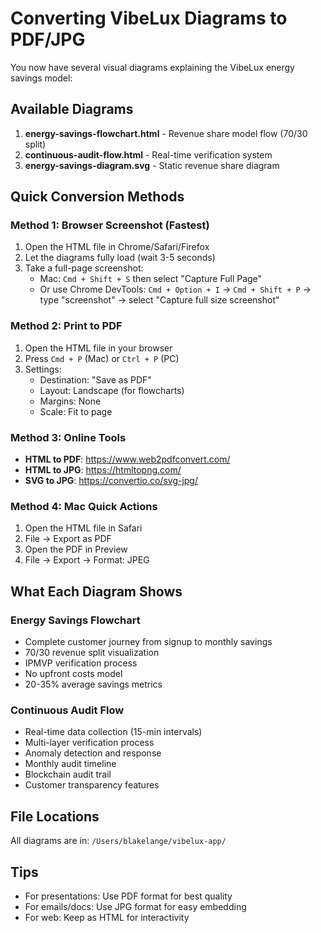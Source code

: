 # Converting VibeLux Diagrams to PDF/JPG

You now have several visual diagrams explaining the VibeLux energy savings model:

## Available Diagrams

1. **energy-savings-flowchart.html** - Revenue share model flow (70/30 split)
2. **continuous-audit-flow.html** - Real-time verification system
3. **energy-savings-diagram.svg** - Static revenue share diagram

## Quick Conversion Methods

### Method 1: Browser Screenshot (Fastest)
1. Open the HTML file in Chrome/Safari/Firefox
2. Let the diagrams fully load (wait 3-5 seconds)
3. Take a full-page screenshot:
   - Mac: `Cmd + Shift + S` then select "Capture Full Page"
   - Or use Chrome DevTools: `Cmd + Option + I` → `Cmd + Shift + P` → type "screenshot" → select "Capture full size screenshot"

### Method 2: Print to PDF
1. Open the HTML file in your browser
2. Press `Cmd + P` (Mac) or `Ctrl + P` (PC)
3. Settings:
   - Destination: "Save as PDF"
   - Layout: Landscape (for flowcharts)
   - Margins: None
   - Scale: Fit to page

### Method 3: Online Tools
- **HTML to PDF**: https://www.web2pdfconvert.com/
- **HTML to JPG**: https://htmltopng.com/
- **SVG to JPG**: https://convertio.co/svg-jpg/

### Method 4: Mac Quick Actions
1. Open the HTML file in Safari
2. File → Export as PDF
3. Open the PDF in Preview
4. File → Export → Format: JPEG

## What Each Diagram Shows

### Energy Savings Flowchart
- Complete customer journey from signup to monthly savings
- 70/30 revenue split visualization
- IPMVP verification process
- No upfront costs model
- 20-35% average savings metrics

### Continuous Audit Flow
- Real-time data collection (15-min intervals)
- Multi-layer verification process
- Anomaly detection and response
- Monthly audit timeline
- Blockchain audit trail
- Customer transparency features

## File Locations
All diagrams are in: `/Users/blakelange/vibelux-app/`

## Tips
- For presentations: Use PDF format for best quality
- For emails/docs: Use JPG format for easy embedding
- For web: Keep as HTML for interactivity